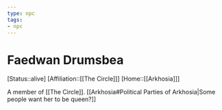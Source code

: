 ```yaml
---
type: npc
tags:
- npc
---
```


# Faedwan Drumsbea

[Status::alive]
[Affiliation::[[The Circle]]]
[Home::[[Arkhosia]]]

A member of [[The Circle]].  [[Arkhosia#Political Parties of Arkhosia|Some people want her to be queen?]]


